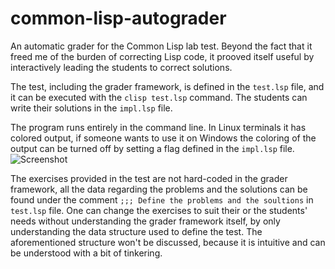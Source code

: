 # common-lisp-autograder
An automatic grader for the Common Lisp lab test. Beyond the fact that it freed me of the burden of correcting Lisp code, it prooved itself useful by interactively leading the students to correct solutions.

The test, including the grader framework, is defined in the `test.lsp` file, and it can be executed with the `clisp test.lsp` command. The students can write their solutions in the `impl.lsp` file.

The program runs entirely in the command line. In Linux terminals it has colored output, if someone wants to use it on Windows the coloring of the output can be turned off by setting a flag defined in the `impl.lsp` file.
![Screenshot](https://user-images.githubusercontent.com/20115656/48316963-2677d000-e5f3-11e8-9d1c-cf0662a8bca3.png)

The exercises provided in the test are not hard-coded in the grader framework, all the data regarding the problems and the solutions can be found under the comment `;;; Define the problems and the soultions` in `test.lsp` file. One can change the exercises to suit their or the students' needs without understanding the grader framework itself, by only understanding the data structure used to define the test. The aforementioned structure won't be discussed, because it is intuitive and can be understood with a bit of tinkering.
